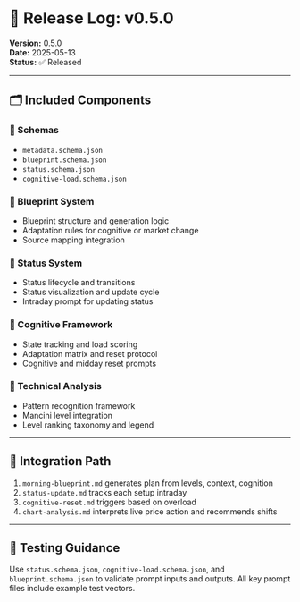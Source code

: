 # 🚀 Release Log: v0.5.0

**Version:** 0.5.0  
**Date:** 2025-05-13  
**Status:** ✅ Released

---

## 🗂️ Included Components

### 📁 Schemas
- `metadata.schema.json`
- `blueprint.schema.json`
- `status.schema.json`
- `cognitive-load.schema.json`

### 📁 Blueprint System
- Blueprint structure and generation logic
- Adaptation rules for cognitive or market change
- Source mapping integration

### 📁 Status System
- Status lifecycle and transitions
- Status visualization and update cycle
- Intraday prompt for updating status

### 📁 Cognitive Framework
- State tracking and load scoring
- Adaptation matrix and reset protocol
- Cognitive and midday reset prompts

### 📁 Technical Analysis
- Pattern recognition framework
- Mancini level integration
- Level ranking taxonomy and legend

---

## 🔁 Integration Path

1. `morning-blueprint.md` generates plan from levels, context, cognition
2. `status-update.md` tracks each setup intraday
3. `cognitive-reset.md` triggers based on overload
4. `chart-analysis.md` interprets live price action and recommends shifts

---

## 🧪 Testing Guidance

Use `status.schema.json`, `cognitive-load.schema.json`, and `blueprint.schema.json` to validate prompt inputs and outputs. All key prompt files include example test vectors.

